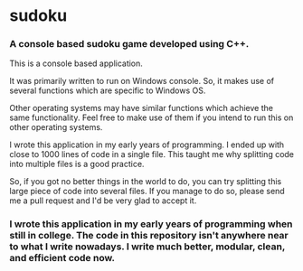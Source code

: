 # sudoku
### A console based sudoku game developed using C++.


This is a console based application.

It was primarily written to run on Windows console. So, it makes use of several functions which are specific to Windows OS.

Other operating systems may have similar functions which achieve the same functionality.
Feel free to make use of them if you intend to run this on other operating systems.

I wrote this application in my early years of programming.
I ended up with close to 1000 lines of code in a single file.
This taught me why splitting code into multiple files is a good practice.

So, if you got no better things in the world to do, you can try splitting this large piece of code into several files.
If you manage to do so, please send me a pull request and I'd be very glad to accept it.

### I wrote this application in my early years of programming when still in college. The code in this repository isn't anywhere near to what I write nowadays. I write much better, modular, clean, and efficient code now.
